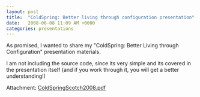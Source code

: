 ```yaml
---
layout: post
title:  "ColdSpring: Better living through configuration presentation"
date:   2008-06-08 11:09 AM +0000
categories: presentations
---
```

As promised, I wanted to share my "ColdSpring: Better Living through Configuration" presentation materials. 

I am not including the source code, since its very simple and its covered in the presentation itself (and if you work through it, you will get a better understanding!)

Attachment: <a href="http://www.markdrew.co.uk/blog/enclosures/ColdSpring_Scotch2008.pdf" title="">ColdSpringScotch2008.pdf</a>